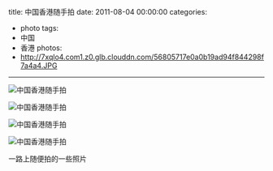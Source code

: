 title: 中国香港随手拍
date: 2011-08-04 00:00:00
categories:
- photo
tags:
- 中国
- 香港
photos:
- http://7xqlo4.com1.z0.glb.clouddn.com/56805717e0a0b19ad94f844298f7a4a4.JPG
---

![中国香港随手拍](http://7xqlo4.com1.z0.glb.clouddn.com/6716d952110478b7180427a5551dd6cc.JPG)

![中国香港随手拍](http://7xqlo4.com1.z0.glb.clouddn.com/dc7cb95276e4a49d14f1a39522b8496a.JPG)

![中国香港随手拍](http://7xqlo4.com1.z0.glb.clouddn.com/a5eb95756015b75049b90aa393d1ab3b.JPG)

![中国香港随手拍](http://7xqlo4.com1.z0.glb.clouddn.com/56805717e0a0b19ad94f844298f7a4a4.JPG)

一路上随便拍的一些照片